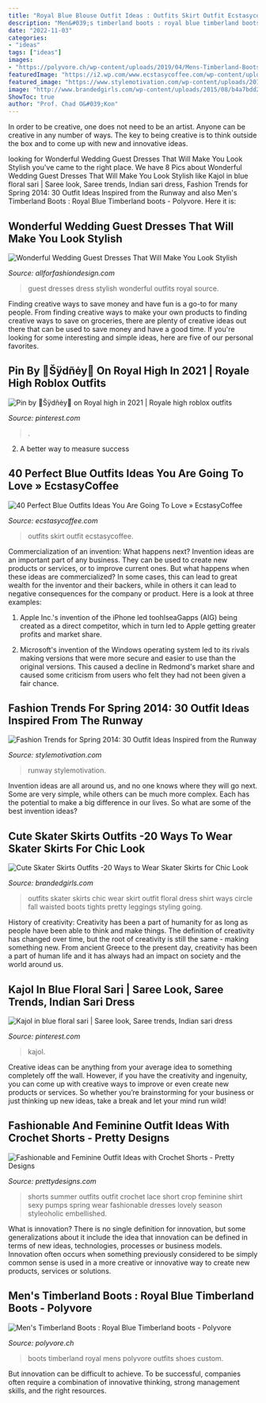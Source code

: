 ```yaml
---
title: "Royal Blue Blouse Outfit Ideas : Outfits Skirt Outfit Ecstasycoffee"
description: "Men&#039;s timberland boots : royal blue timberland boots"
date: "2022-11-03"
categories:
- "ideas"
tags: ["ideas"]
images:
- "https://polyvore.ch/wp-content/uploads/2019/04/Mens-Timberland-Boots-Royal-Blue-Timberland-boots.jpg"
featuredImage: "https://i2.wp.com/www.ecstasycoffee.com/wp-content/uploads/2016/12/Love-this-lulu-skirt.jpg?resize=560%2C840"
featured_image: "https://www.stylemotivation.com/wp-content/uploads/2014/01/28.jpg"
image: "http://www.brandedgirls.com/wp-content/uploads/2015/08/b4a7bdd2d5de5d6afbfb6386037559b0-686x1024.jpg"
ShowToc: true
author: "Prof. Chad O&#039;Kon"
---
```



In order to be creative, one does not need to be an artist. Anyone can be creative in any number of ways. The key to being creative is to think outside the box and to come up with new and innovative ideas.

	

		
looking for Wonderful Wedding Guest Dresses That Will Make You Look Stylish you've came to the right place. We have 8 Pics about Wonderful Wedding Guest Dresses That Will Make You Look Stylish like Kajol in blue floral sari | Saree look, Saree trends, Indian sari dress, Fashion Trends for Spring 2014: 30 Outfit Ideas Inspired from the Runway and also Men&#039;s Timberland Boots : Royal Blue Timberland boots - Polyvore. Here it is:
		
    
## Wonderful Wedding Guest Dresses That Will Make You Look Stylish

<img loading=lazy src="https://allforfashiondesign.com/wp-content/uploads/2018/06/royal-blue-wedding-guest-dress-best-25-july-wedding-guest-outfits-ideas-on-pinterest-wedding-600x900.jpg" onerror="this.onerror=null;this.src='https://tse3.mm.bing.net/th?id=OIP.hVXsdOxy6rGc_XmsaMeW6QHaLH&amp;pid=15.1';" alt="Wonderful Wedding Guest Dresses That Will Make You Look Stylish">

_Source: allforfashiondesign.com_

>guest dresses dress stylish wonderful outfits royal source. 

	

Finding creative ways to save money and have fun is a go-to for many people. From finding creative ways to make your own products to finding creative ways to save on groceries, there are plenty of creative ideas out there that can be used to save money and have a good time. If you're looking for some interesting and simple ideas, here are five of our personal favorites.

    
## Pin By 🌸Šÿdñėy🌸 On Royal High In 2021 | Royale High Roblox Outfits

<img loading=lazy src="https://i.pinimg.com/736x/fe/79/1c/fe791c3a407d44d1715f7ee15ce962d6.jpg" onerror="this.onerror=null;this.src='https://tse3.mm.bing.net/th?id=OIP.61WMifrtKC5mkN2SyPRmtgHaFx&amp;pid=15.1';" alt="Pin by 🌸Šÿdñėy🌸 on Royal high in 2021 | Royale high roblox outfits">

_Source: pinterest.com_

>. 

	

2. A better way to measure success

    
## 40 Perfect Blue Outfits Ideas You Are Going To Love » EcstasyCoffee

<img loading=lazy src="https://i2.wp.com/www.ecstasycoffee.com/wp-content/uploads/2016/12/Love-this-lulu-skirt.jpg?resize=560%2C840" onerror="this.onerror=null;this.src='https://tse3.mm.bing.net/th?id=OIP.8p6TwBhdxFUjYOZK7KC4oQHaLH&amp;pid=15.1';" alt="40 Perfect Blue Outfits Ideas You Are Going To Love » EcstasyCoffee">

_Source: ecstasycoffee.com_

>outfits skirt outfit ecstasycoffee. 

	

Commercialization of an invention: What happens next?
Invention ideas are an important part of any business. They can be used to create new products or services, or to improve current ones. But what happens when these ideas are commercialized? In some cases, this can lead to great wealth for the inventor and their backers, while in others it can lead to negative consequences for the company or product. Here is a look at three examples:
1. Apple Inc.'s invention of the iPhone led toohlseaGapps (AIG) being created as a direct competitor, which in turn led to Apple getting greater profits and market share.

2. Microsoft's invention of the Windows operating system led to its rivals making versions that were more secure and easier to use than the original versions. This caused a decline in Redmond's market share and caused some criticism from users who felt they had not been given a fair chance.

    
## Fashion Trends For Spring 2014: 30 Outfit Ideas Inspired From The Runway

<img loading=lazy src="https://www.stylemotivation.com/wp-content/uploads/2014/01/28.jpg" onerror="this.onerror=null;this.src='https://tse2.mm.bing.net/th?id=OIP.fp8D29oUCWO9lkEtct-2-AHaK3&amp;pid=15.1';" alt="Fashion Trends for Spring 2014: 30 Outfit Ideas Inspired from the Runway">

_Source: stylemotivation.com_

>runway stylemotivation. 

	

Invention ideas are all around us, and no one knows where they will go next. Some are very simple, while others can be much more complex. Each has the potential to make a big difference in our lives. So what are some of the best invention ideas?

    
## Cute Skater Skirts Outfits -20 Ways To Wear Skater Skirts For Chic Look

<img loading=lazy src="http://www.brandedgirls.com/wp-content/uploads/2015/08/b4a7bdd2d5de5d6afbfb6386037559b0-686x1024.jpg" onerror="this.onerror=null;this.src='https://tse3.mm.bing.net/th?id=OIP.s9qq-PQ6_XM8myEWkRbEjwHaLD&amp;pid=15.1';" alt="Cute Skater Skirts Outfits -20 Ways to Wear Skater Skirts for Chic Look">

_Source: brandedgirls.com_

>outfits skater skirts chic wear skirt outfit floral dress shirt ways circle fall waisted boots tights pretty leggings styling going. 

	

History of creativity:
Creativity has been a part of humanity for as long as people have been able to think and make things. The definition of creativity has changed over time, but the root of creativity is still the same - making something new. From ancient Greece to the present day, creativity has been a part of human life and it has always had an impact on society and the world around us.

    
## Kajol In Blue Floral Sari | Saree Look, Saree Trends, Indian Sari Dress

<img loading=lazy src="https://i.pinimg.com/736x/a9/f5/00/a9f50005f3b7f65aa8f4a2a75935d53f.jpg" onerror="this.onerror=null;this.src='https://tse3.mm.bing.net/th?id=OIP.a5uZI_IqjHVWHFWH9EWmywHaMQ&amp;pid=15.1';" alt="Kajol in blue floral sari | Saree look, Saree trends, Indian sari dress">

_Source: pinterest.com_

>kajol. 

	

Creative ideas can be anything from your average idea to something completely off the wall. However, if you have the creativity and ingenuity, you can come up with creative ways to improve or even create new products or services. So whether you’re brainstorming for your business or just thinking up new ideas, take a break and let your mind run wild!

    
## Fashionable And Feminine Outfit Ideas With Crochet Shorts - Pretty Designs

<img loading=lazy src="http://www.prettydesigns.com/wp-content/uploads/2014/08/Black-Crop-Top-with-White-Crochet-Shorts.jpg" onerror="this.onerror=null;this.src='https://tse3.mm.bing.net/th?id=OIP.JE4Etu2f-ooG7b6NGAskkwHaK3&amp;pid=15.1';" alt="Fashionable and Feminine Outfit Ideas with Crochet Shorts - Pretty Designs">

_Source: prettydesigns.com_

>shorts summer outfits outfit crochet lace short crop feminine shirt sexy pumps spring wear fashionable dresses lovely season styleoholic embellished. 

	

What is innovation?
There is no single definition for innovation, but some generalizations about it include the idea that innovation can be defined in terms of new ideas, technologies, processes or business models. Innovation often occurs when something previously considered to be simply common sense is used in a more creative or innovative way to create new products, services or solutions.

    
## Men&#039;s Timberland Boots : Royal Blue Timberland Boots - Polyvore

<img loading=lazy src="https://polyvore.ch/wp-content/uploads/2019/04/Mens-Timberland-Boots-Royal-Blue-Timberland-boots.jpg" onerror="this.onerror=null;this.src='https://tse1.mm.bing.net/th?id=OIP.ANEpz-mDJuduKZRb2I5jmQHaGa&amp;pid=15.1';" alt="Men&#039;s Timberland Boots : Royal Blue Timberland boots - Polyvore">

_Source: polyvore.ch_

>boots timberland royal mens polyvore outfits shoes custom. 

	

But innovation can be difficult to achieve. To be successful, companies often require a combination of innovative thinking, strong management skills, and the right resources.

